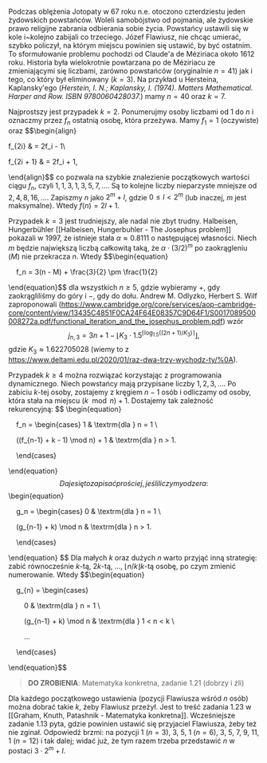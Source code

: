 Podczas oblężenia Jotopaty w 67 roku n.e. otoczono czterdziestu jeden żydowskich powstańców. Woleli samobójstwo od pojmania, ale żydowskie prawo religijne zabrania odbierania sobie życia. Powstańcy ustawili się w kole i~kolejno zabijali co trzeciego. Józef Flawiusz, nie chcąc umierać, szybko policzył, na którym miejscu powinien się ustawić, by być ostatnim. To sformułowanie problemu pochodzi od Claude'a de Méziriaca około 1612 roku. Historia była wielokrotnie powtarzana po de Méziriacu ze zmieniającymi się liczbami, zarówno powstańców (oryginalnie $n = 41$) jak i tego, co który był eliminowany ($k = 3$). Na przykład u Hersteina, Kaplansky'ego (*Herstein, I. N.; Kaplansky, I. (1974). Matters Mathematical. Harper and Row. ISBN 9780060428037.*) mamy $n = 40$ oraz $k = 7$.

Najprostszy jest przypadek $k = 2$. Ponumerujmy osoby liczbami od $1$ do $n$ i oznaczmy przez $f_n$ ostatnią osobę, która przeżywa. Mamy $f_1 = 1$ (oczywiste) oraz
$$\begin{align}

f_{2i} & = 2f_i - 1\\

f_{2i + 1} & = 2f_i + 1,

\end{align}$$
co pozwala na szybkie znalezienie początkowych wartości ciągu $f_n$, czyli $1, 1, 3, 1, 3, 5, 7, \ldots$. Są to kolejne liczby nieparzyste mniejsze od $2, 4, 8, 16, \ldots$. Zapiszmy $n$ jako $2^m + l$, gdzie $0 \le l < 2^m$ (lub inaczej, $m$ jest maksymalne). Wtedy $f(n) = 2l + 1$.

Przypadek $k = 3$ jest trudniejszy, ale nadal nie zbyt trudny. Halbeisen, Hungerbühler [[Halbeisen, Hungerbuhler - The Josephus problem]] pokazali w 1997, że istnieje stała $\alpha \approx 0.8111$ o następującej własności. Niech $m$ będzie największą liczbą całkowitą taką, że $\alpha \cdot (3/2)^m$ po zaokrągleniu ($M$) nie przekracza $n$. Wtedy
$$\begin{equation}

    f_n = 3(n - M) + \frac{3}{2} \pm \frac{1}{2}

\end{equation}$$
dla wszystkich $n \ge 5$, gdzie wybieramy $+$, gdy zaokrągliliśmy do góry i $-$, gdy do dołu. Andrew M. Odlyzko, Herbert S. Wilf zaproponowali (https://www.cambridge.org/core/services/aop-cambridge-core/content/view/13435C4851F0CA24F64E08357C9D64F1/S0017089500008272a.pdf/functional_iteration_and_the_josephus_problem.pdf) wzór
$$
j_{n,3} = 3n+1 - \left\lfloor K_3 \cdot 1.5^{\lceil \log_{1.5} ((2n+1) / K_3)\rceil} \right\rfloor,
$$
gdzie $K_3 \approx 1.622705028$ (wiemy to z https://www.deltami.edu.pl/2020/01/raz-dwa-trzy-wychodz-ty/%0A).

Przypadek $k \ge 4$ można rozwiązać korzystając z programowania dynamicznego. Niech powstańcy mają przypisane liczby $1, 2, 3, \ldots$. Po zabiciu $k$-tej osoby, zostajemy z kręgiem $n - 1$ osób i odliczamy od osoby, która stała na miejscu $(k \mod n) + 1$.  Dostajemy tak zależność rekurencyjną:
$$
\begin{equation}

    f_n = \begin{cases} 1 & \textrm{dla } n = 1 \\

    ((f_{n-1} + k - 1) \mod n) + 1 & \textrm{dla } n > 1.

    \end{cases}

\end{equation}
$$
Daje się to zapisać prościej, jeśli liczymy od zera:
$$
\begin{equation}

    g_n = \begin{cases} 0 & \textrm{dla } n = 1 \\

    (g_{n-1} + k) \mod n & \textrm{dla } n > 1.

    \end{cases}

\end{equation}
$$
Dla małych $k$ oraz dużych $n$ warto przyjąć inną strategię: zabić równocześnie $k$-tą, $2k$-tą, ..., $\lfloor n/k \rfloor k$-tą osobę, po czym zmienić numerowanie. Wtedy
$$\begin{equation}

    g_{n} = \begin{cases}

        0 & \textrm{dla } n = 1 \\

        (g_{n-1} + k) \mod n & \textrm{dla } 1 < n < k \\

        ...

    \end{cases}

\end{equation}$$
> **DO ZROBIENIA**: Matematyka konkretna, zadanie 1.21 (dobrzy i źli)

Dla każdego początkowego ustawienia (pozycji Flawiusza wśród $n$ osób) można dobrać takie $k$, żeby Flawiusz przeżył. Jest to treść zadania 1.23 w [[Graham, Knuth, Patashnik - Matematyka konkretna]]. Wcześniejsze zadanie 1.13 pyta, gdzie powinien ustawić się przyjaciel Flawiusza, żeby też nie zginał. Odpowiedź brzmi: na pozycji 1 ($n = 3$), 3, 5, 1 ($n = 6$), 3, 5, 7, 9, 11, 1 ($n = 12$) i tak dalej; widać już, że tym razem trzeba przedstawić $n$ w postaci $3 \cdot 2^m + l$.